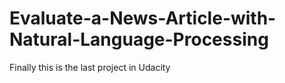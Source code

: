 # Evaluate-a-News-Article-with-Natural-Language-Processing
Finally this is the last project in Udacity
